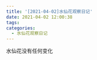 ```yaml
---
title: '[2021-04-02]水仙花观察日记'
date: 2021-04-02 12:00:38
tags:
categories:
  - 水仙花观察日记
---
```


水仙花没有任何变化